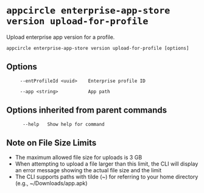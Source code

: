 # `appcircle enterprise-app-store version upload-for-profile`

Upload enterprise app version for a profile.

```plaintext
appcircle enterprise-app-store version upload-for-profile [options]
```

## Options

```plaintext
     --entProfileId <uuid>    Enterprise profile ID

     --app <string>           App path
```

## Options inherited from parent commands

```plaintext
      --help   Show help for command
```

## Note on File Size Limits

- The maximum allowed file size for uploads is 3 GB
- When attempting to upload a file larger than this limit, the CLI will display an error message showing the actual file size and the limit
- The CLI supports paths with tilde (~) for referring to your home directory (e.g., ~/Downloads/app.apk)
